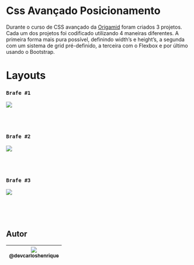 # Css Avançado Posicionamento

Durante o curso de CSS avançado da [Origamid](https://www.origamid.com/cursos/) foram criados 3 projetos. Cada um dos projetos foi codificado utilizando 4 maneiras diferentes. A primeira forma mais pura possível, definindo width’s e height’s, a segunda com um sistema de grid pré-definido, a terceira com o Flexbox e por último usando o Bootstrap.

# Layouts

### `Brafe #1`

<p align="center">
	<img style="display:block;"src="https://user-images.githubusercontent.com/57951744/160219408-5f3da353-05da-4f43-88b8-c9d5d576ed92.png">
</p><br><br>



### `Brafe #2`


<p align="center">
	<img style="display:block;"src="https://user-images.githubusercontent.com/57951744/160219406-45fd5b11-75b1-4671-8372-4833f3c6001e.jpg">
</p><br><br>




### `Brafe #3`


<p align="center">
	<img style="display:block;"src="https://user-images.githubusercontent.com/57951744/160219407-d3eecdbb-fa0b-4ed0-b4c2-b5747b911e5e.jpg">
</p><br><br>


<br>

## Autor

| [<img src="https://avatars2.githubusercontent.com/u/57951744?s=180&v=4"><br><sub>@devcarloshenrique</sub>](https://github.com/devcarloshenrique) |	
| :---: |

